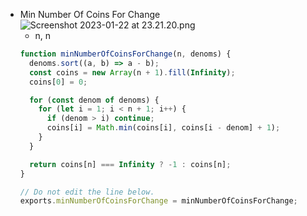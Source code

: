 - Min Number Of Coins For Change
  ![Screenshot 2023-01-22 at 23.21.20.png](https://s3-us-west-2.amazonaws.com/secure.notion-static.com/2090e3ed-bc7a-4201-98c8-71b948bde2d6/Screenshot_2023-01-22_at_23.21.20.png)
  - n, n
  ```jsx
  function minNumberOfCoinsForChange(n, denoms) {
    denoms.sort((a, b) => a - b);
    const coins = new Array(n + 1).fill(Infinity);
    coins[0] = 0;

    for (const denom of denoms) {
      for (let i = 1; i < n + 1; i++) {
        if (denom > i) continue;
        coins[i] = Math.min(coins[i], coins[i - denom] + 1);
      }
    }

    return coins[n] === Infinity ? -1 : coins[n];
  }

  // Do not edit the line below.
  exports.minNumberOfCoinsForChange = minNumberOfCoinsForChange;
  ```
